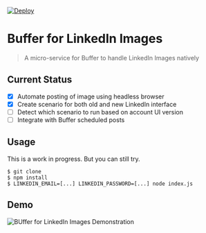 [![Deploy](https://www.herokucdn.com/deploy/button.svg)](https://heroku.com/deploy)

# Buffer for LinkedIn Images

> A micro-service for Buffer to handle LinkedIn Images natively

## Current Status

- [x] Automate posting of image using headless browser
- [x] Create scenario for both old and new LinkedIn interface
- [ ] Detect which scenario to run based on account UI version
- [ ] Integrate with Buffer scheduled posts

## Usage

This is a work in progress. But you can still try.

    $ git clone
    $ npm install
    $ LINKEDIN_EMAIL=[...] LINKEDIN_PASSWORD=[...] node index.js

## Demo

![BUffer for LinkedIn Images Demonstration](https://s27.postimg.org/qprznhv83/ezgif_com_crop.gif)
